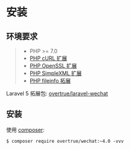 # 安装


## 环境要求

> - PHP >= 7.0
> - [PHP cURL 扩展](http://php.net/manual/en/book.curl.php)
> - [PHP OpenSSL 扩展](http://php.net/manual/en/book.openssl.php)
> - [PHP SimpleXML 扩展](http://php.net/manual/en/book.simplexml.php)
> - [PHP fileinfo 拓展](http://php.net/manual/en/book.fileinfo.php)

Laravel 5 拓展包: [overtrue/laravel-wechat](https://github.com/overtrue/laravel-wechat)

## 安装

使用 [composer](http://getcomposer.org/):

```shell
$ composer require overtrue/wechat:~4.0 -vvv
```